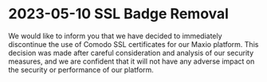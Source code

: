 # 2023-05-10 SSL Badge Removal

We would like to inform you that we have decided to immediately discontinue the use of Comodo SSL certificates for our Maxio platform. This decision was made after careful consideration and analysis of our security measures, and we are confident that it will not have any adverse impact on the security or performance of our platform.